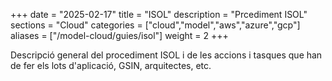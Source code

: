 +++
date        = "2025-02-17"
title       = "ISOL"
description = "Prcediment ISOL"
sections    = "Cloud"
categories  = ["cloud","model","aws","azure","gcp"]
aliases     = ["/model-cloud/guies/isol"]
weight      = 2
+++

Descripció general del procediment ISOL i de les accions i tasques que han de fer els lots d'aplicació, GSIN, arquitectes, etc.



